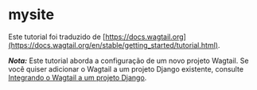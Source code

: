 # mysite

Este tutorial foi traduzido de [https://docs.wagtail.org](https://docs.wagtail.org/en/stable/getting_started/tutorial.html).

**_Nota:_** Este tutorial aborda a configuração de um novo projeto Wagtail. Se você quiser adicionar o Wagtail a um projeto Django existente, consulte [Integrando o Wagtail a um projeto Django](https://docs.wagtail.org/en/stable/getting_started/integrating_into_django.html).


